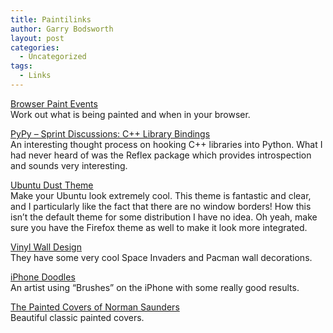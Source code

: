 ```yaml
---
title: Paintilinks
author: Garry Bodsworth
layout: post
categories:
  - Uncategorized
tags:
  - Links
---
```

[Browser Paint Events][1]  
Work out what is being painted and when in your browser.

[PyPy &#8211; Sprint Discussions: C++ Library Bindings][2]  
An interesting thought process on hooking C++ libraries into Python. What I had never heard of was the Reflex package which provides introspection and sounds very interesting.

[Ubuntu Dust Theme][3]  
Make your Ubuntu look extremely cool. This theme is fantastic and clear, and I particularly like the fact that there are no window borders! How this isn&#8217;t the default theme for some distribution I have no idea. Oh yeah, make sure you have the Firefox theme as well to make it look more integrated.

[Vinyl Wall Design][4]  
They have some very cool Space Invaders and Pacman wall decorations.

[iPhone Doodles][5]  
An artist using &#8220;Brushes&#8221; on the iPhone with some really good results.

[The Painted Covers of Norman Saunders][6]  
Beautiful classic painted covers.

 [1]: http://ejohn.org/blog/browser-paint-events/
 [2]: http://morepypy.blogspot.com/2008/10/sprint-discussions-c-library-bindings.html
 [3]: https://wiki.ubuntu.com/Artwork/Incoming/DustTheme
 [4]: http://www.etsy.com/shop.php?user_id=6259911
 [5]: http://gorillaartfare.com/2008/10/iphone-doodles/
 [6]: http://goodcomics.comicbookresources.com/2008/10/14/scotts-classic-comics-corner-the-painted-covers-of-norman-saunders/